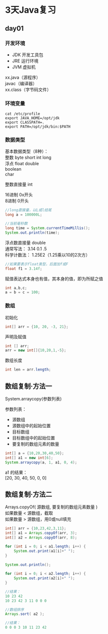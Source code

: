 # 3天Java复习

## day01

### 开发环境  

- JDK 开发工具包  
- JRE 运行环境  
- JVM 虚拟机 

xx.java（源程序）   
javac（编译器）  
xx.class（字节码文件）

### 环境变量
```shell
cat /etc/profile  
export JAVA_HOME=/opt/jdk  
export CLASSPATH=.  
export PATH=/opt/jdk/bin:$PATH
```

### 数据类型

基本数据类型（8种）：  
整数 byte short int long  
浮点 float double  
boolean  
char

整数直接量 int

16进制  0x开头  
8进制   0开头

```java
//long直接量，以L或l结尾  
long a = 100000L;
```

```java
//当前毫秒数  
long time = System.currentTimeMillis();
System.out.println(time);
```

浮点数直接量 double  
通常写法： 3.14  0.1  .5  
科学计数法：  1.25E2（1.25乘以10的2次方）

```java
//如果要表示float类型，后面加f或F
float f1 = 3.14f;
```

赋值表达式本身也有值，其本身的值，即为所赋之值  

```java
int a,b,c;
a = b = c = 100;
```

### 数组

初始化  
```java
int[] arr = {10, 20, -3, 21};
```

声明及赋值  
```java
int [] arr;  
arr = new int[]{10,20,1,-5};
```

数组长度  
```java
int len = arr.length;
```

## 数组复制·方法一

System.arraycopy(参数列表)  

参数列表：
- 源数组
- 源数组中的起始位置
- 目标数组
- 目标数组中的起始位置
- 要复制的数组元素的数量

```java
int[] a = {10,20,30,40,50};
int[] a1 = new int[6];
System.arraycopy(a, 1, a1, 0, 4);
```

a1 的结果：  
[20, 30, 40, 50, 0, 0]



## 数组复制·方法二
Arrays.copyOf( 源数组, 要复制的数组元素数量 )  
如果数量 < 源数组，截取  
如果数量 > 源数组，用0或null填充

```java
int[] arr = {10,23,42,3,11};
int[] a1 = Arrays.copyOf(arr, 3);
int[] a2 = Arrays.copyOf(arr, 8);

for (int i = 0; i < a1.length; i++) {
	System.out.print(a1[i]+" ");
}
		
System.out.println();
		
for (int i = 0; i < a2.length; i++) {
	System.out.print(a2[i]+" ");
}

//结果：  
10 23 42  
10 23 42 3 11 0 0 0

//数组排序  
Arrays.sort( a2 );

//结果：  
0 0 0 3 10 11 23 42
```

